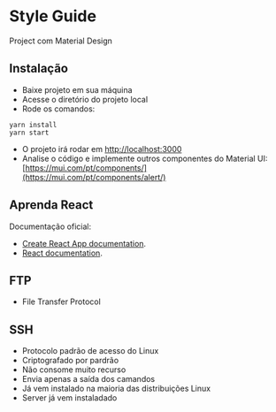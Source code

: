 <!-- @format -->

# Style Guide

Project com Material Design

## Instalação

- Baixe projeto em sua máquina
- Acesse o diretório do projeto local
- Rode os comandos:

```
yarn install
yarn start
```

- O projeto irá rodar em [http://localhost:3000](http://localhost:3000)
- Analise o código e implemente outros componentes do Material UI: [https://mui.com/pt/components/](https://mui.com/pt/components/alert/)

## Aprenda React

Documentação oficial:

- [Create React App documentation](https://facebook.github.io/create-react-app/docs/getting-started).
- [React documentation](https://reactjs.org/).

## FTP

- File Transfer Protocol

## SSH

- Protocolo padrão de acesso do Linux
- Criptografado por pardrão
- Não consome muito recurso
- Envia apenas a saída dos camandos
- Já vem instalado na maioria das distribuições Linux
- Server já vem instaladado
